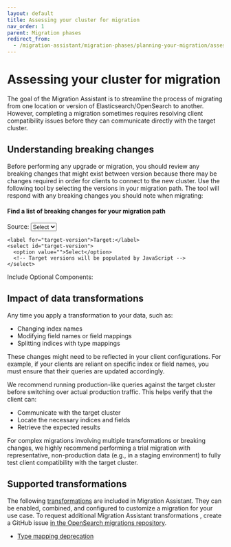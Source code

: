 ```yaml
---
layout: default
title: Assessing your cluster for migration
nav_order: 1
parent: Migration phases
redirect_from:
  - /migration-assistant/migration-phases/planning-your-migration/assessing-your-cluster-for-migration/
---
```


# Assessing your cluster for migration

The goal of the Migration Assistant is to streamline the process of migrating from one location or version of Elasticsearch/OpenSearch to another. However, completing a migration sometimes requires resolving client compatibility issues before they can communicate directly with the target cluster.


## Understanding breaking changes

Before performing any upgrade or migration, you should review any breaking changes that might exist between version because there may be changes required in order for clients to connect to the new cluster. Use the following tool by selecting the versions in your migration path. The tool will respond with any breaking changes you should note when migrating:

<link rel="stylesheet" href="{{site.url}}{{site.baseurl}}/migration-assistant/assets/css/breaking-changes-selector.css">

<div class="breaking-changes-selector">
  <h4>Find a list of breaking changes for your migration path</h4>
  
  <div>
    <label for="source-version">Source:</label>
    <select id="source-version">
      <option value="">Select</option>
      <!-- Source versions will be populated by JavaScript -->
    </select>
    
    <label for="target-version">Target:</label>
    <select id="target-version">
      <option value="">Select</option>
      <!-- Target versions will be populated by JavaScript -->
    </select>
  </div>
  
  <div>
    <label>Include Optional Components:</label><br>
    <!-- Components will be populated by JavaScript -->
    <span id="component-checkboxes"></span>
  </div>
  
  <div id="breaking-changes-results"></div>
</div>

<div id="migration-data" 
     data-migration-paths="{{ site.data.migration-assistant.valid_migrations.migration_paths | jsonify | escape }}"
     data-breaking-changes="{{ site.data.migration-assistant.breaking-changes.breaking_changes | jsonify | escape }}"
     style="display:none;"></div>

<script type="module" src="{{site.url}}{{site.baseurl}}/migration-assistant/assets/js/breaking-changes-index.js"></script>

## Impact of data transformations

Any time you apply a transformation to your data, such as:

- Changing index names
- Modifying field names or field mappings
- Splitting indices with type mappings

These changes might need to be reflected in your client configurations. For example, if your clients are reliant on specific index or field names, you must ensure that their queries are updated accordingly.

We recommend running production-like queries against the target cluster before switching over actual production traffic. This helps verify that the client can:

- Communicate with the target cluster
- Locate the necessary indices and fields
- Retrieve the expected results

For complex migrations involving multiple transformations or breaking changes, we highly recommend performing a trial migration with representative, non-production data (e.g., in a staging environment) to fully test client compatibility with the target cluster.

## Supported transformations

The following [transformations]({{site.url}}{{site.baseurl}}/migration-assistant/migration-phases/live-traffic-migration/using-traffic-replayer/#transformations) are included in Migration Assistant. They can be enabled, combined, and configured to customize a migration for your use case. To request additional Migration Assistant transformations , create a GitHub issue [in the OpenSearch migrations repository](https://github.com/opensearch-project/opensearch-migrations/issues).

- [Type mapping deprecation]({{site.url}}{{site.baseurl}}/migration-assistant/migration-phases/planning-your-migration/handling-type-mapping-deprecation/)
